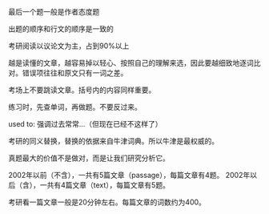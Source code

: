 最后一个题一般是作者态度题

出题的顺序和行文的顺序是一致的

考研阅读以议论文为主，占到90%以上

越是读懂的文章，越容易掉以轻心、按照自己的理解来选，因此要越细致地逐词比对。错误项往往和原文只有一词之差。

考场上不要跳读文章。括号内的内容同样重要。

练习时，先查单词，再做题。不要反过来。

used to: 强调过去常常...（但现在已经不这样了）

考研的同义替换，替换的依据来自牛津词典。所以牛津是最权威的。

真题最大的价值不是做对，而是让我们研究分析它。

2002年以前（不含），一共有5篇文章（passage），每篇文章有4题。
2002年以后（含），一共有4篇文章（text），每篇文章有5题。

考研看一篇文章一般是20分钟左右。每篇文章的词数约为400。